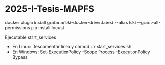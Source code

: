 # 2025-I-Tesis-MAPFS
docker plugin install grafana/loki-docker-driver:latest --alias loki --grant-all-permissions
pip install locust

Ejecutable start_services
* En Linux: Descomentar línea y chmod +x start_services.sh
* En Windows: Set-ExecutionPolicy -Scope Process -ExecutionPolicy Bypass
